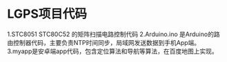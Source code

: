 # LGPS项目代码

 1.STC8051 STC80C52 的矩阵扫描电路控制代码
 2.Arduino.ino 是Arduino的路由控制器代码，主要负责NTP时间同步，局域网发送数据到手机App端。
 3.myapp是安卓端app代码，包含定位算法和导航等算法，在百度地图上实现。
